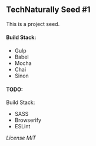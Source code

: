 ## TechNaturally Seed #1

This is a project seed.

#### Build Stack:
- Gulp
- Babel
- Mocha
 - Chai
 - Sinon


#### TODO:

Build Stack:
- SASS
- Browserify
- ESLint

*License MIT*
